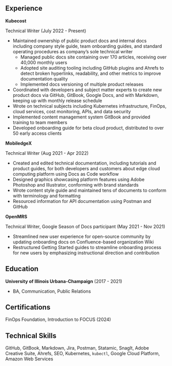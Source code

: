 Experience
----------

**Kubecost**

Technical Writer (July 2022 - Present)

* Maintained ownership of public product docs and internal docs including company style guide, team
onboarding guides, and standard operating procedures as company’s sole technical writer
  * Managed public docs site containing over 170 articles, receiving over 40,000 monthly users
  * Adopted site auditing tooling including GitHub plugins and Ahrefs to detect broken hyperlinks,
readability, and other metrics to improve documentation quality
  * Implemented docs versioning of multiple product releases
* Coordinated with developers and subject matter experts to create new product docs via GitHub,
GitBook, Google Docs, and with Markdown, keeping up with monthly release schedule
* Wrote on technical subjects including Kubernetes infrastructure, FinOps, cloud services, cost
monitoring, APIs, and data security
* Implemented content management system GitBook and provided training to team members
* Developed onboarding guide for beta cloud product, distributed to over 50 early access clients

**MobiledgeX**

Technical Writer (Aug 2021 - Apr 2022)

* Created and edited technical documentation, including tutorials and product guides, for both developers
and customers about edge cloud computing platform using Docs as Code workflow
* Designed graphics showcasing platform features using Adobe Photoshop and Illustrator, conforming
with brand standards
* Wrote content style guide and maintained tens of documents to conform with terminology and
formatting
* Resourced information for API documentation using Postman and GitHub

**OpenMRS**

Technical Writer, Google Season of Docs participant (May 2021 - Nov 2021)

* Streamlined new user experience for open-source community by updating onboarding docs on
Confluence-based organization Wiki
* Restructured Getting Started guides to streamline onboarding process for new users by emphasizing
instructional direction and contribution

Education
---------

**University of Illinois Urbana-Champaign** (2017 - 2021)

* BA, Communication, Public Relations

Certifications
---------

FinOps Foundation, Introduction to FOCUS (2024)

Technical Skills
---------

GitHub, GitBook, Markdown, Jira, Postman, Statamic, SnagIt, Adobe Creative Suite, Ahrefs, SEO, Kubernetes, `kubectl`, Google Cloud Platform, Amazon Web Services


